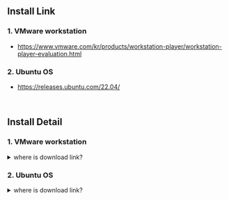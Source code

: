 ## Install Link

### 1. VMware workstation
- https://www.vmware.com/kr/products/workstation-player/workstation-player-evaluation.html

### 2. Ubuntu OS
- https://releases.ubuntu.com/22.04/

<br>

## Install Detail

### 1. VMware workstation
<details>
<summary>where is download link?</summary>
<div markdown="1">
  
![vmware_download_link](https://github.com/junfuture1103/HackTheWorldCTF/assets/62176354/bc8217b1-745f-4ad7-9ac8-77d7f67441b7)

click red box
</div>
</details>

### 2. Ubuntu OS

<details>
<summary>where is download link?</summary>
<div markdown="1">
  
![ubuntu_download_link](https://github.com/junfuture1103/HackTheWorldCTF/assets/62176354/265ca113-d26d-4f7b-bf54-55afa5f277a7)
click red box
</div>
</details>
